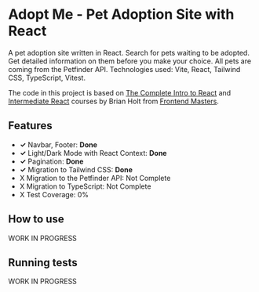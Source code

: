 # Adopt Me - Pet Adoption Site with React

A pet adoption site written in React. Search for pets waiting to be adopted. Get detailed information on them before you make your choice. All pets are coming from the Petfinder API. Technologies used: Vite, React, Tailwind CSS, TypeScript, Vitest.

The code in this project is based on [The Complete Intro to React](https://frontendmasters.com/courses/complete-react-v8/) and [Intermediate React](https://frontendmasters.com/courses/intermediate-react-v5/) courses by Brian Holt from [Frontend Masters](https://www.frontendmasters.com).

## Features

- **✓** Navbar, Footer: **Done**
- **✓** Light/Dark Mode with React Context: **Done**
- **✓** Pagination: **Done**
- **✓** Migration to Tailwind CSS: **Done**
- X Migration to the Petfinder API: Not Complete
- X Migration to TypeScript: Not Complete
- X Test Coverage: 0%

## How to use

WORK IN PROGRESS

## Running tests

WORK IN PROGRESS
